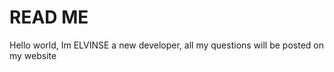 <h1>  READ ME </h1>

<p> Hello world, Im ELVINSE  a new developer, all my questions will be posted on my website </p> 
